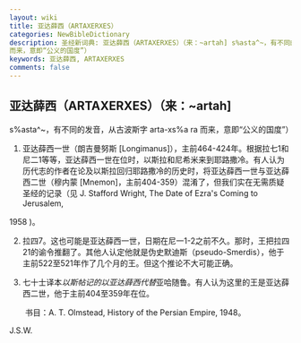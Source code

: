 ```yaml
---
layout: wiki
title: 亚达薛西（ARTAXERXES）
categories: NewBibleDictionary
description: 圣经新词典: 亚达薛西（ARTAXERXES）（来：~artah] s%asta^~，有不同的发音，从古波斯字 arta-xs%a ra
而来，意即“公义的国度”）
keywords: 亚达薛西, ARTAXERXES
comments: false
---
```


## 亚达薛西（ARTAXERXES）（来：~artah]

s%asta^~，有不同的发音，从古波斯字 arta-xs%a ra 而来，意即“公义的国度”）

1. 亚达薛西一世（朗吉曼努斯 [Longimanus]），主前464-424年。根据拉七1和尼二1等等，亚达薛西一世在位时，以斯拉和尼希米来到耶路撒冷。有人认为历代志的作者在论及以斯拉回归耶路撒冷的历史时，将亚达薛西一世与亚达薛西二世（穆内蒙 [Mnemon]，主前404-359）混淆了，但我们实在无需质疑圣经的记录（见 J. Stafford Wright, The Date of Ezra's Coming to Jerusalem,

1958 )。

2. 拉四7。这也可能是亚达薛西一世，日期在尼一1-2之前不久。那时，王把拉四21的谕令推翻了。其他人认定他就是伪史默迪斯（pseudo-Smerdis），他于主前522至521年作了几个月的王。但这个推论不大可能正确。

3. 七十士译本*以斯帖记的以亚达薛西代替*亚哈随鲁。有人认为这里的王是亚达薛西二世，他于主前404至359年在位。

　　书目：A. T. Olmstead, History of the Persian Empire, 1948。

J.S.W.








